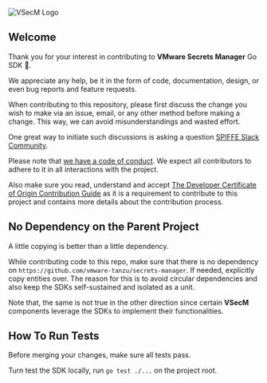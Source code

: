 ![VSecM Logo](https://vsecm.com/vsecm.png)

## Welcome

Thank you for your interest in contributing to **VMware Secrets Manager** 
Go SDK 🤘.

We appreciate any help, be it in the form of code, documentation, design,
or even bug reports and feature requests.

When contributing to this repository, please first discuss the change you wish
to make via an issue, email, or any other method before making a change.
This way, we can avoid misunderstandings and wasted effort.

One great way to initiate such discussions is asking a question 
[SPIFFE Slack Community][slack].

[slack]: https://slack.spiffe.io/ "Join SPIFFE on Slack"

Please note that [we have a code of conduct](CODE_OF_CONDUCT.md). We expect all
contributors to adhere to it in all interactions with the project.

Also make sure you read, understand and accept
[The Developer Certificate of Origin Contribution Guide](CONTRIBUTING_DCO.md)
as it is a requirement to contribute to this project and contains more details
about the contribution process.

## No Dependency on the Parent Project

A little copying is better than a little dependency.

While contributing code to this repo, make sure that there is no dependency
on `https://github.com/vmware-tanzu/secrets-manager`. If needed, explicitly copy
entities over. The reason for this is to avoid circular dependencies and also
keep the SDKs self-sustained and isolated as a unit.

Note that, the same is not true in the other direction since certain **VSecM**
components leverage the SDKs to implement their functionalities.

## How To Run Tests

Before merging your changes, make sure all tests pass.

Turn test the SDK locally, run `go test ./...` on the project root.
